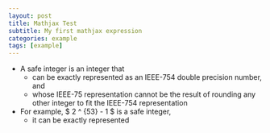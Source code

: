 ```yaml
---
layout: post
title: Mathjax Test
subtitle: My first mathjax expression
categories: example
tags: [example]
---
```


* A safe integer is an integer that
  * can be exactly represented as an IEEE-754 double precision number, and
  * whose IEEE-75 representation cannot be the result of rounding any other integer to fit the IEEE-754 representation
* For example, $ 2 ^ {53} - 1 $ is a safe integer,
  * it can be exactly represented 
